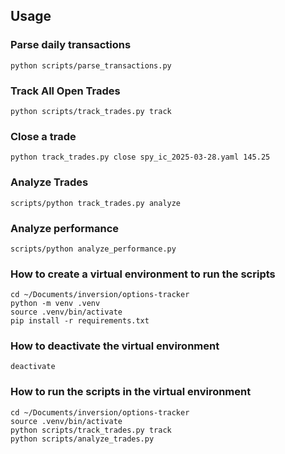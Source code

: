## Usage

### Parse daily transactions
```python scripts/parse_transactions.py```

### Track All Open Trades
```python scripts/track_trades.py track```

### Close a trade
```python track_trades.py close spy_ic_2025-03-28.yaml 145.25```

### Analyze Trades
```scripts/python track_trades.py analyze```

### Analyze performance
```scripts/python analyze_performance.py```

### How to create a virtual environment to run the scripts
```
cd ~/Documents/inversion/options-tracker
python -m venv .venv
source .venv/bin/activate
pip install -r requirements.txt
```

### How to deactivate the virtual environment
```
deactivate
```

### How to run the scripts in the virtual environment
```
cd ~/Documents/inversion/options-tracker
source .venv/bin/activate
python scripts/track_trades.py track
python scripts/analyze_trades.py
```
